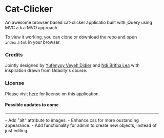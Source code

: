 # Cat-Clicker

An awesome browser based cat-clicker applicatio built with jQuery using MVC a.k.a MVO approach.

To view it working, you can clone or download the repo and open `index.html` in your browser.

### Credits
Jointly designed by <a href="https://github.com/yveyeh">Yufenyuy Veyeh Didier</a> and <a href="https://github.com/NdiBrithaLea">Ndi Britha Lea</a> with inspiration drawn from Udacity's course.

### License
Please visit <a href="https://github.com/yveyeh/Cat-Clicker/blob/master/LICENSE">here</a> for license on this application.


#### Possible updates to come
<hr>
- Add "alt" attribute to images.
- Enhance css for more oustanding appearance.
- Add functionality for admin to create new objects, instead of just editing.
